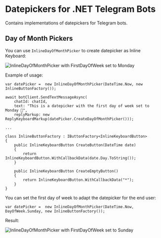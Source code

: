# Datepickers for .NET Telegram Bots

Contains implementations of datepickers for Telegram bots.

## Day of Month Pickers

You can use `InlineDayOfMonthPicker` to create datepicker as Inline Keyboard:

![InlineDayOfMonthPicker with FirstDayOfWeek set to Monday](https://user-images.githubusercontent.com/74190492/161345169-8e0bfc7f-0289-475c-a888-eb9450d3d220.png)

Example of usage:
```
var datePicker =  new InlineDayOfMonthPicker(DateTime.Now, new InlineButtonFactory());

await botClient.SendTextMessageAsync(
    chatId: chatId,
    text: "This is a datepicker with the first day of week set to Monday 📅",
    replyMarkup: new ReplyKeyboardMarkup(datePicker.CreateDayOfMonthPicker()));

...

class InlineButtonFactory : IButtonFactory<InlineKeyboardButton>
{
    public InlineKeyboardButton CreateButton(DateTime date)
    {
        return InlineKeyboardButton.WithCallbackData(date.Day.ToString());
    }

    public InlineKeyboardButton CreateEmptyButton()
    {
        return InlineKeyboardButton.WithCallbackData("*");
    }
}
```

You can set the first day of week to adapt the datepicker for the end user:

```
var datePicker =  new InlineDayOfMonthPicker(DateTime.Now, DayOfWeek.Sunday, new InlineButtonFactory());
```

Result:

![InlineDayOfMonthPicker with FirstDayOfWeek set to Sunday](https://user-images.githubusercontent.com/74190492/161345194-296e2702-22aa-4619-8d3f-5ae9276e7866.png)

